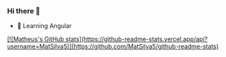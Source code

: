 ### Hi there 👋

- 🌱 Learning Angular

<div>
  <a href="https://github.com/MatSilva5">
  [![Matheus's GitHub stats](https://github-readme-stats.vercel.app/api?username=MatSilva5)](https://github.com/MatSilva5/github-readme-stats)
</div>

